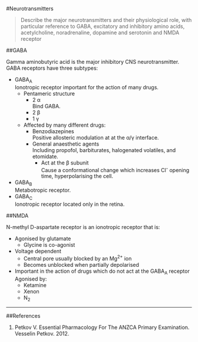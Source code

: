 #Neurotransmitters

> Describe the major neurotransmitters and their physiological role, with particular reference to GABA, excitatory and inhibitory amino acids, acetylcholine, noradrenaline, dopamine and serotonin and NMDA receptor

##GABA

Gamma aminobutyric acid is the major inhibitory CNS neurotransmitter. GABA receptors have three subtypes:
* GABA<sub>A</sub>  
Ionotropic receptor important for the action of many drugs.
    * Pentameric structure
        * 2 α  
        Bind GABA.
        * 2 β
        * 1 γ
    * Affected by many different drugs:
        * Benzodiazepines  
        Positive allosteric modulation at at the α/γ interface.
        * General anaesthetic agents  
        Including propofol, barbiturates, halogenated volatiles, and etomidate.
            * Act at the β subunit  
            Cause a conformational change which increases Cl<sup>-</sup> opening time, hyperpolarising the cell.
* GABA<sub>B</sub>  
Metabotropic receptor.
* GABA<sub>C</sub>  
Ionotropic receptor located only in the retina.


##NMDA

N-methyl D-aspartate receptor is an ionotropic receptor that is:
* Agonised by glutamate
    * Glycine is co-agonist
* Voltage dependent  
    * Central pore usually blocked by an Mg<sup>2+</sup> ion
    * Becomes unblocked when partially depolarised
* Important in the action of drugs which do not act at the GABA<sub>A</sub> receptor   
Agonised by:
    * Ketamine
    * Xenon
    * N<sub>2</sub>
---

##References
1. Petkov V. Essential Pharmacology For The ANZCA Primary Examination. Vesselin Petkov. 2012.

